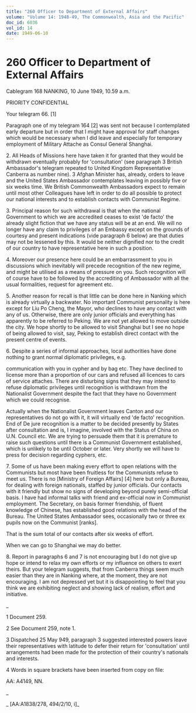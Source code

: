 ```yaml
---
title: "260 Officer to Department of External Affairs"
volume: "Volume 14: 1948-49, The Commonwealth, Asia and the Pacific"
doc_id: 6036
vol_id: 14
date: 1949-06-10
---
```


# 260 Officer to Department of External Affairs

Cablegram 168 NANKING, 10 June 1949, 10.59 a.m.

PRIORITY CONFIDENTIAL

Your telegram 66. [1]

Paragraph one of my telegram 164 [2] was sent not because I contemplated early departure but in order that I might have approval for staff changes which would be necessary when I did leave and especially for temporary employment of Military Attache as Consul General Shanghai.

2\. All Heads of Missions here have taken it for granted that they would be withdrawn eventually probably for 'consultation' (see paragraph 3 British Ambassador's telegram repeated to United Kingdom Representative Canberra as number nine). 3 Afghan Minister has, already, orders to leave and the United States Ambassador contemplates leaving in possibly five or six weeks time. We British Commonwealth Ambassadors expect to remain until most other Colleagues have left in order to do all possible to protect our national interests and to establish contacts with Communist Regime.

3\. Principal reason for such withdrawal is that when the national Government to which we are accredited ceases to exist 'de facto' the already slight fiction that we have any status will be at an end. We will no longer have any claim to privileges of an Embassy except on the grounds of courtesy and present indications (vide paragraph 6 below) are that duties may not be lessened by this. It would be neither dignified nor to the credit of our country to have representative here in such a position.

4\. Moreover our presence here could be an embarrassment to you in discussions which inevitably will precede recognition of the new regime, and might be utilised as a means of pressure on you. Such recognition will of course have to be followed by the accrediting of Ambassador with all the usual formalities, request for agreement etc.

5\. Another reason for recall is that little can be done here in Nanking which is already virtually a backwater. No important Communist personality is here except for Liu Po Cheng, the Mayor, who declines to have any contact with any of us. Otherwise, there are only junior officials and everything has apparently to be referred to Peking. We are not yet allowed to move outside the city. We hope shortly to be allowed to visit Shanghai but I see no hope of being allowed to visit, say, Peking to establish direct contact with the present centre of events.

6\. Despite a series of informal approaches, local authorities have done nothing to grant normal diplomatic privileges, e.g.

communication with you in cypher and by bag etc. They have declined to license more than a proportion of our cars and refused all licences to cars of service attaches. There are disturbing signs that they may intend to refuse diplomatic privileges until recognition is withdrawn from the Nationalist Government despite the fact that they have no Government which we could recognise.

Actually when the Nationalist Government leaves Canton and our representatives do not go with it, it will virtually end 'de facto' recognition. End of De jure recognition is a matter to be decided presently by States after consultation and is, I imagine, involved with the Status of China on U.N. Council etc. We are trying to persuade them that it is premature to raise such questions until there is a Communist Government established, which is unlikely to be until October or later. Very shortly we will have to press for decision regarding cyphers, etc.

7\. Some of us have been making every effort to open relations with the Communists but most have been fruitless for the Communists refuse to meet us. There is no [Ministry of Foreign Affairs] [4] here but only a Bureau, for dealing with foreign nationals, staffed by junior officials. Our contacts with it friendly but show no signs of developing beyond purely semi-official basis. I have had informal talks with friend and ex-official now in Communist employment. The Secretary, on basis former friendship, of fluent knowledge of Chinese, has established good relations with the head of the Bureau. The United States Ambassador sees, occasionally two or three ex pupils now on the Communist [ranks].

That is the sum total of our contacts after six weeks of effort.

When we can go to Shanghai we may do better.

8\. Report in paragraphs 6 and 7 is not encouraging but I do not give up hope or intend to relax my own efforts or my influence on others to exert theirs. But your telegram suggests, that from Canberra things seem much easier than they are in Nanking where, at the moment, they are not encouraging. I am not depressed yet but it is disappointing to feel that you think we are exhibiting neglect and showing lack of realism, effort and initiative.

_

1 Document 259.

2 See Document 259, note 1.

3 Dispatched 25 May 949, paragraph 3 suggested interested powers leave their representatives with latitude to defer their return for 'consultation' until arrangements had been made for the protection of their country's nationals and interests.

4 Words in square brackets have been inserted from copy on file:

AA: A4149, NN.

_

_ [AA:A1838/278, 494/2/10, i]_
